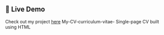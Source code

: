 ## 🔗 Live Demo  
Check out my project [here](http://127.0.0.1:5500/PracticeQs/CSSpart3.html/Cv.html)
My-CV-curriculum-vitae-
Single-page CV built using HTML
